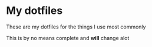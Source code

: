 # My dotfiles

These are my dotfiles for the things I use most commonly

This is by no means complete and **will** change alot

